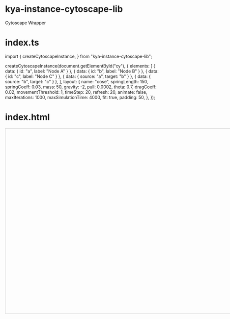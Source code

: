 
# kya-instance-cytoscape-lib
Cytoscape Wrapper


# index.ts
import {
  createCytoscapeInstance,
} from "kya-instance-cytoscape-lib";



createCytoscapeInstance(document.getElementById("cy"), {
  elements: [
    { data: { id: "a", label: "Node A" } },
    { data: { id: "b", label: "Node B" } },
    { data: { id: "c", label: "Node C" } },
    { data: { source: "a", target: "b" } },
    { data: { source: "b", target: "c" } },
  ],
  layout: {
    name: "cose", 
    springLength: 150,
    springCoeff: 0.03,
    mass: 50, 
    gravity: -2, 
    pull: 0.0002,
    theta: 0.7, 
    dragCoeff: 0.02, 
    movementThreshold: 1,
    timeStep: 20,
    refresh: 20, 
    animate: false, 
    maxIterations: 1000,
    maxSimulationTime: 4000,
    fit: true,
    padding: 50, 
  },
});

# index.html
<!DOCTYPE html>
<html lang="en">
<head>
  <meta charset="UTF-8">
  <title>Test Cytoscape Lib</title>
  <style>
    #cy {
      width: 800px;
      height: 600px;
      border: 1px solid #ccc;
    }
  </style>
</head>
<body>
  <div id="cy"></div>
  <script type="module" src="./index.js"></script>
</body>
</html>


